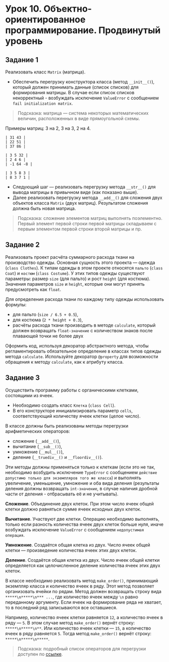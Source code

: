 # Урок 10. Объектно-ориентированное программирование. Продвинутый уровень

## Задание 1
Реализовать класс `Matrix` (матрица). 
* Обеспечить перегрузку конструктора класса (метод `__init__()`), который должен 
  принимать данные (список списков) для формирования матрицы. В случае если список списков некорректный - 
  возбуждать исключение `ValueError` с сообщением `fail initialization matrix`. 

> Подсказка: матрица — система некоторых математических величин, расположенных в виде 
> прямоугольной схемы.

Примеры матриц: 3 на 2, 3 на 3, 2 на 4.

```
| 31 43 |
| 22 51 |
| 37 86 |

| 3 5 32 |
| 2 4 6 |
| -1 64 -8 |
 
| 3 5 8 3 |
| 8 3 7 1 |
```

* Следующий шаг — реализовать перегрузку метода `__str__()` для вывода матрицы в привычном виде (как показано выше).
* Далее реализовать перегрузку метода `__add__()` для сложения двух объектов класса `Matrix` (двух матриц). 
  Результатом сложения должна быть новая матрица.

> Подсказка: сложение элементов матриц выполнять поэлементно. 
> Первый элемент первой строки первой матрицы складываем с первым элементом первой строки второй матрицы и пр.


## Задание 2
Реализовать проект расчёта суммарного расхода ткани на производство одежды. 
Основная сущность этого проекта — одежда (`class Clothes`). 
К типам одежды в этом проекте относятся `пальто` (`class Coat`) и `костюм` (`class Costume`). 
У этих типов одежды существуют параметры: размер `size` (для пальто) и рост `height` (для костюма). 
Значения параметров `size` и `height`, которые они могут принять предусмотреть как `float`.

Для определения расхода ткани по каждому типу одежды использовать формулы: 
* для пальто (`size / 6.5 + 0.5`), 
* для костюма (`2 * height + 0.3`),
* расчёты расхода ткани производить в методе `calculate`, который должен возвращать `float-значение` 
  с количеством знаков после плавающей точки не более двух

Оформить код, используя декоратор абстрактного метода, чтобы регламентировать обязательное определение 
в классах типов одежды метода `calculate`.
Используйте декоратор `@property` для возможности обращения к методу `calculate`, как к атрибуту класса. 


## Задание 3
Осуществить программу работы с органическими клетками, состоящими из ячеек. 
* Необходимо создать класс `Клетка` (`class Cell`). 
* В его конструкторе инициализировать параметр `cells`, соответствующий количеству ячеек клетки (целое число). 

В классе должны быть реализованы методы перегрузки арифметических операторов: 
* сложение (`__add__()`), 
* вычитание (`__sub__()`), 
* умножение (`__mul__()`), 
* деление (`__truediv__()` и `__floordiv__()`). 
 
Эти методы должны применяться только к клеткам (если это не так, необходимо возбудить исключение 
`TypeError` с сообщением `действие допустимо только для экземпляров того же класса`) и выполнять 
увеличение, уменьшение, умножение и оба вида деления (результаты деления должны возвращать `int-значение`, 
в случае наличия дробной части от деления - отбрасывать её и не учитывать).

**Сложение**. Объединение двух клеток. При этом число ячеек общей клетки должно равняться 
сумме ячеек исходных двух клеток.

**Вычитание**. Участвуют две клетки. Операцию необходимо выполнять, только если разность количества ячеек 
двух клеток больше нуля, иначе возбуждать исключение `ValueError` с сообщением `недопустимая операция`.

**Умножение**. Создаётся общая клетка из двух. 
Число ячеек общей клетки — произведение количества ячеек этих двух клеток.

**Деление**. Создаётся общая клетка из двух. 
Число ячеек общей клетки определяется как целочисленное деление количества ячеек этих двух клеток.

В классе необходимо реализовать метод `make_order()`, принимающий экземпляр класса и количество ячеек в ряду. 
Этот метод позволяет организовать ячейки по рядам. Метод должен возвращать строку вида `*****\n*****\n*** ...`, 
где количество ячеек между `\n` равно переданному аргументу. Если ячеек на формирование ряда не хватает, 
то в последний ряд записываются все оставшиеся.

Например, количество ячеек клетки равняется `12`, а количество ячеек в ряду — `5`. 
В этом случае метод `make_order()` вернёт строку: `*****\n*****\n**`.
Или количество ячеек клетки — `15`, а количество ячеек в ряду равняется `5`. 
Тогда метод `make_order()` вернёт строку: `*****\n*****\n*****`.

> Подсказка: подробный список операторов для перегрузки доступен по [ссылке](https://pythonworld.ru/osnovy/peregruzka-operatorov.html).

